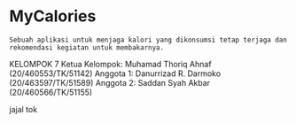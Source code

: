 # MyCalories
	Sebuah aplikasi untuk menjaga kalori yang dikonsumsi tetap terjaga dan rekomendasi kegiatan untuk membakarnya.
KELOMPOK 7
Ketua Kelompok: Muhamad Thoriq Ahnaf (20/460553/TK/51142)
Anggota 1: Danurrizad R. Darmoko (20/463597/TK/51589)
Anggota 2: Saddan Syah Akbar (20/460566/TK/51155)

jajal tok